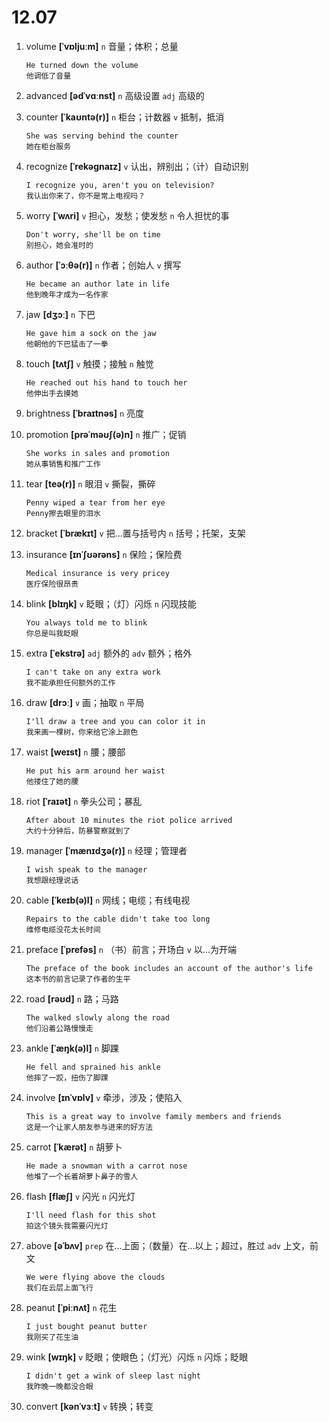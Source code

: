 # 12.07

1. volume **[ˈvɒljuːm]** `n` 音量；体积；总量

   ```
   He turned down the volume
   他调低了音量
   ```

2. advanced **[ədˈvɑːnst]** `n` 高级设置 `adj` 高级的

3. counter **[ˈkaʊntə(r)]** `n` 柜台；计数器 `v` 抵制，抵消

   ```
   She was serving behind the counter
   她在柜台服务
   ```

4. recognize **[ˈrekəɡnaɪz]** `v` 认出，辨别出；（计）自动识别

   ```
   I recognize you, aren't you on television?
   我认出你来了，你不是常上电视吗？
   ```

5. worry **[ˈwʌri]** `v` 担心，发愁；使发愁 `n` 令人担忧的事

   ```
   Don't worry, she'll be on time
   别担心，她会准时的
   ```

6. author **[ˈɔːθə(r)]** `n` 作者；创始人 `v` 撰写

   ```
   He became an author late in life
   他到晚年才成为一名作家
   ```

7. jaw **[dʒɔː]** `n` 下巴

   ```
   He gave him a sock on the jaw
   他朝他的下巴猛击了一拳
   ```

8. touch **[tʌtʃ]** `v` 触摸；接触 `n` 触觉

   ```
   He reached out his hand to touch her
   他伸出手去摸她
   ```

9. brightness **[ˈbraɪtnəs]** `n` 亮度

10. promotion **[prəˈməʊʃ(ə)n]** `n` 推广；促销

    ```
    She works in sales and promotion
    她从事销售和推广工作
    ```

11. tear **[teə(r)]** `n` 眼泪 `v` 撕裂，撕碎

    ```
    Penny wiped a tear from her eye
    Penny擦去眼里的泪水
    ```

12. bracket **[ˈbrækɪt]** `v` 把...置与括号内 `n` 括号；托架，支架

13. insurance **[ɪnˈʃʊərəns]** `n` 保险；保险费

    ```
    Medical insurance is very pricey
    医疗保险很昂贵
    ```

14. blink **[blɪŋk]** `v` 眨眼；（灯）闪烁 `n` 闪现技能

    ```
    You always told me to blink
    你总是叫我眨眼
    ```

15. extra **[ˈekstrə]** `adj` 额外的 `adv` 额外；格外

    ```
    I can't take on any extra work
    我不能承担任何额外的工作
    ```

16. draw **[drɔː]** `v` 画；抽取 `n` 平局

    ```
    I'll draw a tree and you can color it in
    我来画一棵树，你来给它涂上颜色
    ```

17. waist **[weɪst]** `n` 腰；腰部

    ```
    He put his arm around her waist
    他搂住了她的腰
    ```

18. riot **[ˈraɪət]** `n` 拳头公司；暴乱

    ```
    After about 10 minutes the riot police arrived
    大约十分钟后，防暴警察就到了
    ```

19. manager **[ˈmænɪdʒə(r)]** `n` 经理；管理者

    ```
    I wish speak to the manager
    我想跟经理说话
    ```

20. cable **[ˈkeɪb(ə)l]** `n` 网线；电缆；有线电视

    ```
    Repairs to the cable didn't take too long
    维修电缆没花太长时间
    ```

21. preface **[ˈprefəs]** `n` （书）前言；开场白 `v` 以...为开端

    ```
    The preface of the book includes an account of the author's life
    这本书的前言记录了作者的生平
    ```

22. road **[rəʊd]** `n` 路；马路

    ```
    The walked slowly along the road
    他们沿着公路慢慢走
    ```

23. ankle **[ˈæŋk(ə)l]** `n` 脚踝

    ```
    He fell and sprained his ankle
    他摔了一跤，扭伤了脚踝
    ```

24. involve **[ɪnˈvɒlv]** `v` 牵涉，涉及；使陷入

    ```
    This is a great way to involve family members and friends
    这是一个让家人朋友参与进来的好方法
    ```

25. carrot **[ˈkærət]** `n` 胡萝卜

    ```
    He made a snowman with a carrot nose
    他堆了一个长着胡萝卜鼻子的雪人
    ```

26. flash **[flæʃ]** `v` 闪光 `n` 闪光灯

    ```
    I'll need flash for this shot
    拍这个镜头我需要闪光灯
    ```

27. above **[əˈbʌv]** `prep` 在...上面；（数量）在...以上；超过，胜过 `adv` 上文，前文

    ```
    We were flying above the clouds
    我们在云层上面飞行
    ```

28. peanut **[ˈpiːnʌt]** `n` 花生

    ```
    I just bought peanut butter
    我刚买了花生油
    ```

29. wink **[wɪŋk]** `v` 眨眼；使眼色；（灯光）闪烁 `n` 闪烁；眨眼

    ```
    I didn't get a wink of sleep last night
    我昨晚一晚都没合眼
    ```

30. convert **[kənˈvɜːt]** `v` 转换；转变
